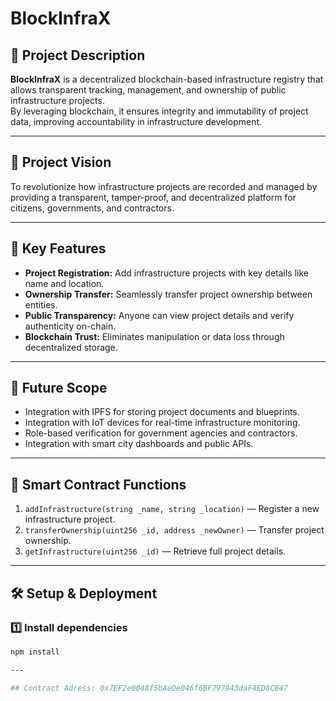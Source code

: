 # BlockInfraX

## 🧭 Project Description
**BlockInfraX** is a decentralized blockchain-based infrastructure registry that allows transparent tracking, management, and ownership of public infrastructure projects.  
By leveraging blockchain, it ensures integrity and immutability of project data, improving accountability in infrastructure development.

---

## 🎯 Project Vision
To revolutionize how infrastructure projects are recorded and managed by providing a transparent, tamper-proof, and decentralized platform for citizens, governments, and contractors.

---

## 🚀 Key Features
- **Project Registration:** Add infrastructure projects with key details like name and location.
- **Ownership Transfer:** Seamlessly transfer project ownership between entities.
- **Public Transparency:** Anyone can view project details and verify authenticity on-chain.
- **Blockchain Trust:** Eliminates manipulation or data loss through decentralized storage.

---

## 🔮 Future Scope
- Integration with IPFS for storing project documents and blueprints.
- Integration with IoT devices for real-time infrastructure monitoring.
- Role-based verification for government agencies and contractors.
- Integration with smart city dashboards and public APIs.

---

## 🧠 Smart Contract Functions
1. `addInfrastructure(string _name, string _location)` — Register a new infrastructure project.  
2. `transferOwnership(uint256 _id, address _newOwner)` — Transfer project ownership.  
3. `getInfrastructure(uint256 _id)` — Retrieve full project details.

---

## 🛠️ Setup & Deployment

### 1️⃣ Install dependencies
```bash
npm install

---

## Contract Adress: 0x7EF2e0048f5bAeDe046f6BF797943daF4ED8CB47
